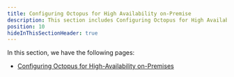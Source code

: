 ```yaml
---
title: Configuring Octopus for High Availability on-Premise
description: This section includes Configuring Octopus for High Availability on-Premise
position: 10
hideInThisSectionHeader: true
---
```


In this section, we have the following pages:
- [Configuring Octopus for High-Availability on-Premises](/docs/administration/high-availability/plan-on-premises/configuring-octopus-for-high-availability-on-premises.md)
